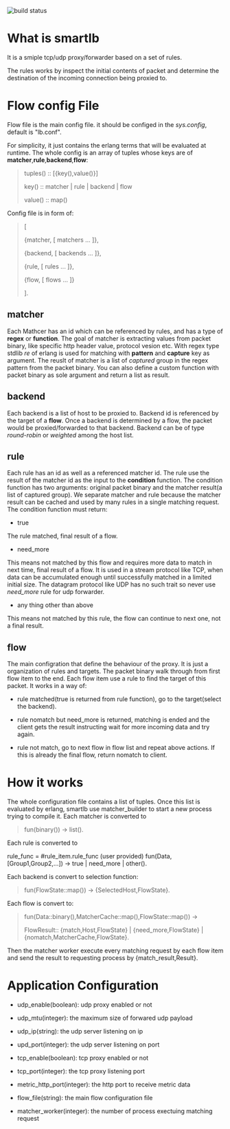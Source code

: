 ![build status][1]

[1]: https://www.travis-ci.org/appcrash/smartlb.svg?branch=master

# What is smartlb

It is a smiple tcp/udp proxy/forwarder based on a set of rules.

The rules works by inspect the initial contents of packet and determine the destination of the incoming connection being proxied to.


# Flow config File

Flow file is the main config file. it should be configed in the *sys.config*, default is "lb.conf".

For simplicity, it just contains the erlang terms that will be evaluated at runtime. The whole config is an array of tuples whose keys are of **matcher**,**rule**,**backend**,**flow**:

> tuples() :: [{key(),value()}]
>
> key() :: matcher | rule | backend | flow
>
> value() :: map()

Config file is in form of:

> [
>
> {matcher, [ matchers ... ]},
>
> {backend, [ backends ... ]},
>
> {rule, [ rules ... ]},
>
> {flow, [ flows ... ]}
>
> ].

## matcher

Each Mathcer has an id which can be referenced by rules, and has a type of **regex** or **function**. The goal of matcher is extracting values from packet binary, like specific http header value, protocol vesion etc. With regex type stdlib *re* of erlang is used for matching with **pattern** and **capture** key as argument. The reuslt of matcher is a list of *captured* group in the regex pattern from the packet binary. You can also define a custom function with packet binary as sole argument and return a list as result.

## backend

Each backend is a list of host to be proxied to. Backend id is referenced by the target of a **flow**. Once a backend is determined by a flow, the packet would be proxied/forwarded to that backend. Backend can be of type *round-robin* or *weighted* among the host list.

## rule

Each rule has an id as well as a referenced matcher id. The rule use the result of the matcher id as the input to the **condition** function. The condition function has two arguments: original packet binary and the matcher result(a list of captured group). We separate matcher and rule because the matcher result can be cached and used by many rules in a single matching request. The condition function must return:

- true

The rule matched, final result of a flow.

- need_more

This means not matched by this flow and requires more data to match in next time, final result of a flow. It is used in a stream protocol like TCP, when data can be accumulated enough until successfully matched in a limited initial size. The datagram protocol like UDP has no such trait so never use *need_more* rule for udp forwarder.

- any thing other than above

This means not matched by this rule, the flow can continue to next one, not a final result.

## flow

The main configration that define the behaviour of the proxy. It is just a organization of rules and targets. The packet binary walk through from first flow item to the end. Each flow item use a rule to find the target of this packet. It works in a way of:

- rule matched(true is returned from rule function), go to the target(select the backend).

- rule nomatch but need_more is returned, matching is ended and the client gets the result instructing wait for more incoming data and try again.

- rule not match, go to next flow in flow list and repeat above actions. If this is already the final flow, return nomatch to client.


# How it works

The whole configuration file contains a list of tuples. Once this list is evaluated by erlang, smartlb use matcher_builder to start a new process trying to compile it. Each matcher is converted to

> fun(binary()) -> list().

Each rule is converted to

rule_func = #rule_item.rule_func (user provided)
fun(Data,[Group1,Group2,...]) -> true | need_more | other().

Each backend is convert to selection function:

> fun(FlowState::map()) -> {SelectedHost,FlowState}.

Each flow is convert to:

> fun(Data::binary(),MatcherCache::map(),FlowState::map()) ->
>
> FlowResult:: {match,Host,FlowState} | {need_more,FlowState} | {nomatch,MatcherCache,FlowState}.

Then the matcher worker execute every matching request by each flow item and send the result to requesting process by {match_result,Result}.

# Application Configuration
- udp_enable(boolean): udp proxy enabled or not
- udp_mtu(integer): the maximum size of forwared udp payload
- udp_ip(string): the udp server listening on ip
- upd_port(integer): the udp server listening on port

- tcp_enable(boolean): tcp proxy enabled or not
- tcp_port(integer): the tcp proxy listening port
- metric_http_port(integer): the http port to receive metric data

- flow_file(string): the main flow configuration file
- matcher_worker(integer): the number of process exectuing matching request
